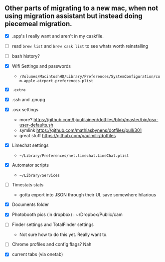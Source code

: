 ## Other parts of migrating to a new mac, when not using migration assistant but instead doing piecemeal migration.


* [x] .app's I really want and aren't in my caskfile.
* [ ] read `brew list` and `brew cask list` to see whats worth reinstalling

* [ ] bash history?
* [x] Wifi Settings and passwords
  *  `/Volumes/MacintoshHD/Library/Preferences/SystemConfiguration/com.apple.airport.preferences.plist`
* [x] `.extra`
* [x] .ssh and .gnupg
* [x] .osx settings
  * more? https://github.com/hjuutilainen/dotfiles/blob/master/bin/osx-user-defaults.sh
  * symlink https://github.com/mathiasbynens/dotfiles/pull/301
  * great stuff https://github.com/paulmillr/dotfiles

* [x] Limechat settings
  * `~/Library/Preferences/net.limechat.LimeChat.plist`
* [x] Automator scripts
  * `~/Library/Services`
* [ ] Timestats stats
  * gotta export into JSON through their UI. save somewhere hilarious

* [x] Documents folder
* [x] Photobooth pics (in dropbox)  : ~/Dropbox/Public/cam
* [ ] Finder settings and TotalFinder settings
  * Not sure how to do this yet. Really want to.

* [ ] Chrome profiles and config flags? Nah
* [x] current tabs (via onetab)
